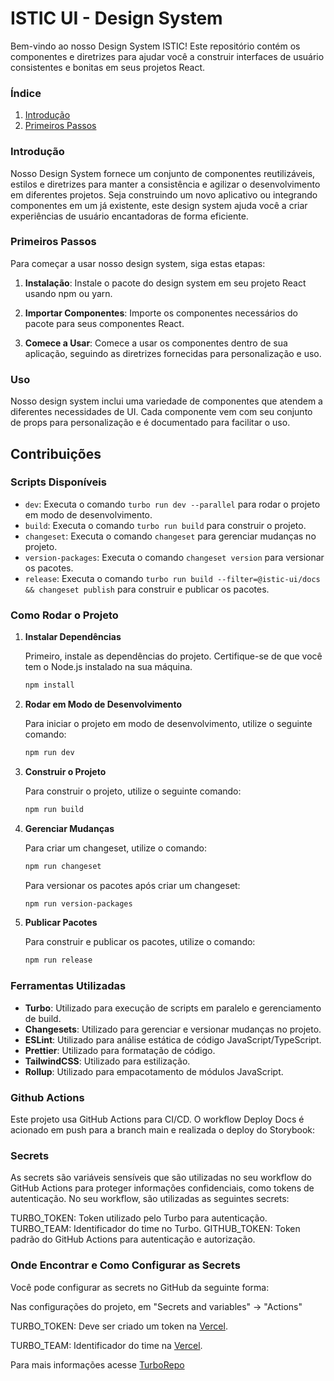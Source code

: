 # ISTIC UI - Design System

Bem-vindo ao nosso Design System ISTIC! Este repositório contém os componentes e diretrizes para ajudar você a construir interfaces de usuário consistentes e bonitas em seus projetos React.

### Índice

1. [Introdução](https://frontdesignsystem.azurewebsites.net/?path=/docs/stick-ui-Introdução--documentation)
2. [Primeiros Passos](https://frontdesignsystem.azurewebsites.net/?path=/docs/stick-ui-getting-started--documentation)

### Introdução

Nosso Design System fornece um conjunto de componentes reutilizáveis, estilos e diretrizes para manter a consistência e agilizar o desenvolvimento em diferentes projetos. Seja construindo um novo aplicativo ou integrando componentes em um já existente, este design system ajuda você a criar experiências de usuário encantadoras de forma eficiente.

### Primeiros Passos

Para começar a usar nosso design system, siga estas etapas:

1. **Instalação**: Instale o pacote do design system em seu projeto React usando npm ou yarn.

2. **Importar Componentes**: Importe os componentes necessários do pacote para seus componentes React.

3. **Comece a Usar**: Comece a usar os componentes dentro de sua aplicação, seguindo as diretrizes fornecidas para personalização e uso.

### Uso

Nosso design system inclui uma variedade de componentes que atendem a diferentes necessidades de UI. Cada componente vem com seu conjunto de props para personalização e é documentado para facilitar o uso.

## Contribuições

### Scripts Disponíveis

- `dev`: Executa o comando `turbo run dev --parallel` para rodar o projeto em modo de desenvolvimento.
- `build`: Executa o comando `turbo run build` para construir o projeto.
- `changeset`: Executa o comando `changeset` para gerenciar mudanças no projeto.
- `version-packages`: Executa o comando `changeset version` para versionar os pacotes.
- `release`: Executa o comando `turbo run build --filter=@istic-ui/docs && changeset publish` para construir e publicar os pacotes.

### Como Rodar o Projeto

1. **Instalar Dependências**

   Primeiro, instale as dependências do projeto. Certifique-se de que você tem o Node.js instalado na sua máquina.

   ```bash
   npm install
   ```

2. **Rodar em Modo de Desenvolvimento**

   Para iniciar o projeto em modo de desenvolvimento, utilize o seguinte comando:

   ```bash
   npm run dev
   ```

3. **Construir o Projeto**

   Para construir o projeto, utilize o seguinte comando:

   ```bash
   npm run build
   ```

4. **Gerenciar Mudanças**

   Para criar um changeset, utilize o comando:

   ```bash
   npm run changeset
   ```

   Para versionar os pacotes após criar um changeset:

   ```bash
   npm run version-packages
   ```

5. **Publicar Pacotes**

   Para construir e publicar os pacotes, utilize o comando:

   ```bash
   npm run release
   ```

### Ferramentas Utilizadas

- **Turbo**: Utilizado para execução de scripts em paralelo e gerenciamento de build.
- **Changesets**: Utilizado para gerenciar e versionar mudanças no projeto.
- **ESLint**: Utilizado para análise estática de código JavaScript/TypeScript.
- **Prettier**: Utilizado para formatação de código.
- **TailwindCSS**: Utilizado para estilização.
- **Rollup**: Utilizado para empacotamento de módulos JavaScript.

### Github Actions

Este projeto usa GitHub Actions para CI/CD. O workflow Deploy Docs é acionado em push para a branch main e realizada o deploy do Storybook:

### Secrets

As secrets são variáveis sensíveis que são utilizadas no seu workflow do GitHub Actions para proteger informações confidenciais, como tokens de autenticação. No seu workflow, são utilizadas as seguintes secrets:

TURBO_TOKEN: Token utilizado pelo Turbo para autenticação.
TURBO_TEAM: Identificador do time no Turbo.
GITHUB_TOKEN: Token padrão do GitHub Actions para autenticação e autorização.

### Onde Encontrar e Como Configurar as Secrets

Você pode configurar as secrets no GitHub da seguinte forma:

Nas configurações do projeto, em "Secrets and variables" -> "Actions"

TURBO_TOKEN: Deve ser criado um token na [Vercel](https://vercel.com/account/tokens).

TURBO_TEAM: Identificador do time na [Vercel](https://vercel.com/account/tokens).

Para mais informações acesse [TurboRepo](https://turbo.build/repo/docs/guides/ci-vendors/github-actions)
